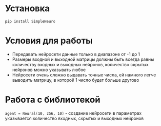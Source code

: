 # Установка
<code>pip install SimpleNeuro</code>

# Условия для работы

<ul>
  <li>Передавать нейросети данные только в диапазоне от -1 до 1</li>
  <li>Размеры входной и выходной матрицы должны быть всегда равны количеству входных и выходных нейронов, количество скрытых нейронов можно указывать любое</li>
  <li>Нейросети очень сложно выдавать точные числа, ей намного легче выводить матрицу, в которой 1 число будет больше другово</li>
</ul>

# Работа с библиотекой

<code>agent = Neural(10, 256, 10)</code> - создание нейросети в параметрах указывается количество входных, скрытых и выходных нейронов
